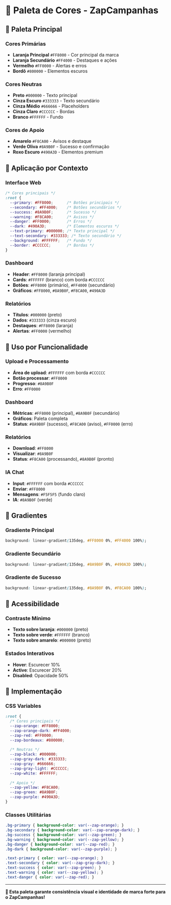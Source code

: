 # 🎨 Paleta de Cores - ZapCampanhas

## 🎯 **Paleta Principal**

### **Cores Primárias**
- **Laranja Principal** `#FF8000` - Cor principal da marca
- **Laranja Secundário** `#FF4000` - Destaques e ações
- **Vermelho** `#FF0000` - Alertas e erros
- **Bordô** `#800000` - Elementos escuros

### **Cores Neutras**
- **Preto** `#000000` - Texto principal
- **Cinza Escuro** `#333333` - Texto secundário
- **Cinza Médio** `#666666` - Placeholders
- **Cinza Claro** `#CCCCCC` - Bordas
- **Branco** `#FFFFFF` - Fundo

### **Cores de Apoio**
- **Amarelo** `#F8CA00` - Avisos e destaque
- **Verde Oliva** `#8A9B0F` - Sucesso e confirmação
- **Roxo Escuro** `#490A3D` - Elementos premium

## 🎨 **Aplicação por Contexto**

### **Interface Web**
```css
/* Cores principais */
:root {
  --primary: #FF8000;      /* Botões principais */
  --secondary: #FF4000;    /* Botões secundários */
  --success: #8A9B0F;      /* Sucesso */
  --warning: #F8CA00;      /* Avisos */
  --danger: #FF0000;       /* Erros */
  --dark: #490A3D;         /* Elementos escuros */
  --text-primary: #000000; /* Texto principal */
  --text-secondary: #333333; /* Texto secundário */
  --background: #FFFFFF;   /* Fundo */
  --border: #CCCCCC;       /* Bordas */
}
```

### **Dashboard**
- **Header**: `#FF8000` (laranja principal)
- **Cards**: `#FFFFFF` (branco) com borda `#CCCCCC`
- **Botões**: `#FF8000` (primário), `#FF4000` (secundário)
- **Gráficos**: `#FF8000`, `#8A9B0F`, `#F8CA00`, `#490A3D`

### **Relatórios**
- **Títulos**: `#000000` (preto)
- **Dados**: `#333333` (cinza escuro)
- **Destaques**: `#FF8000` (laranja)
- **Alertas**: `#FF0000` (vermelho)

## 🎯 **Uso por Funcionalidade**

### **Upload e Processamento**
- **Área de upload**: `#FFFFFF` com borda `#CCCCCC`
- **Botão processar**: `#FF8000`
- **Progresso**: `#8A9B0F`
- **Erro**: `#FF0000`

### **Dashboard**
- **Métricas**: `#FF8000` (principal), `#8A9B0F` (secundário)
- **Gráficos**: Paleta completa
- **Status**: `#8A9B0F` (sucesso), `#F8CA00` (aviso), `#FF0000` (erro)

### **Relatórios**
- **Download**: `#FF8000`
- **Visualizar**: `#8A9B0F`
- **Status**: `#F8CA00` (processando), `#8A9B0F` (pronto)

### **IA Chat**
- **Input**: `#FFFFFF` com borda `#CCCCCC`
- **Enviar**: `#FF8000`
- **Mensagens**: `#F5F5F5` (fundo claro)
- **IA**: `#8A9B0F` (verde)

## 🎨 **Gradientes**

### **Gradiente Principal**
```css
background: linear-gradient(135deg, #FF8000 0%, #FF4000 100%);
```

### **Gradiente Secundário**
```css
background: linear-gradient(135deg, #8A9B0F 0%, #490A3D 100%);
```

### **Gradiente de Sucesso**
```css
background: linear-gradient(135deg, #8A9B0F 0%, #F8CA00 100%);
```

## 🎯 **Acessibilidade**

### **Contraste Mínimo**
- **Texto sobre laranja**: `#000000` (preto)
- **Texto sobre verde**: `#FFFFFF` (branco)
- **Texto sobre amarelo**: `#000000` (preto)

### **Estados Interativos**
- **Hover**: Escurecer 10%
- **Active**: Escurecer 20%
- **Disabled**: Opacidade 50%

## 🎨 **Implementação**

### **CSS Variables**
```css
:root {
  /* Cores principais */
  --zap-orange: #FF8000;
  --zap-orange-dark: #FF4000;
  --zap-red: #FF0000;
  --zap-bordeaux: #800000;
  
  /* Neutras */
  --zap-black: #000000;
  --zap-gray-dark: #333333;
  --zap-gray: #666666;
  --zap-gray-light: #CCCCCC;
  --zap-white: #FFFFFF;
  
  /* Apoio */
  --zap-yellow: #F8CA00;
  --zap-green: #8A9B0F;
  --zap-purple: #490A3D;
}
```

### **Classes Utilitárias**
```css
.bg-primary { background-color: var(--zap-orange); }
.bg-secondary { background-color: var(--zap-orange-dark); }
.bg-success { background-color: var(--zap-green); }
.bg-warning { background-color: var(--zap-yellow); }
.bg-danger { background-color: var(--zap-red); }
.bg-dark { background-color: var(--zap-purple); }

.text-primary { color: var(--zap-orange); }
.text-secondary { color: var(--zap-gray-dark); }
.text-success { color: var(--zap-green); }
.text-warning { color: var(--zap-yellow); }
.text-danger { color: var(--zap-red); }
```

---

**🎨 Esta paleta garante consistência visual e identidade de marca forte para o ZapCampanhas!**
